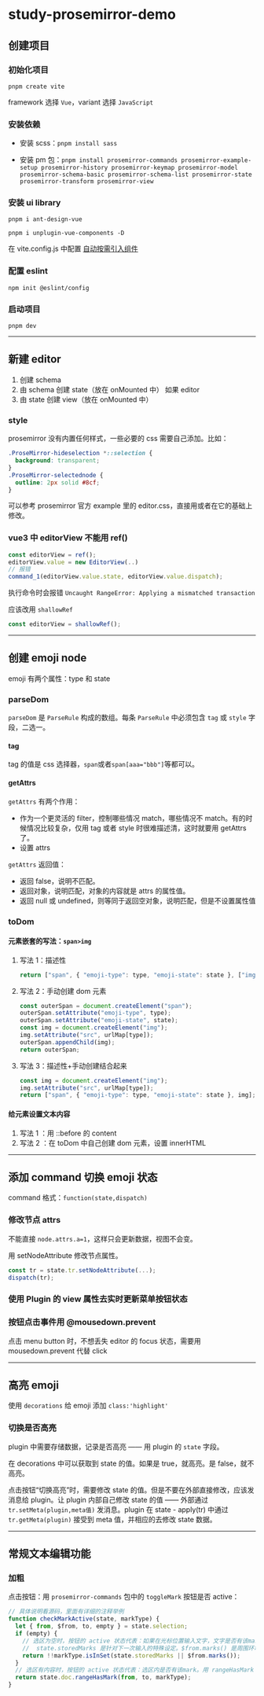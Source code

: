 # study-prosemirror-demo

## 创建项目

### 初始化项目

`pnpm create vite`

framework 选择 `Vue`，variant 选择 `JavaScript`

### 安装依赖

- 安装 scss：`pnpm install sass`

- 安装 pm 包：`pnpm install prosemirror-commands prosemirror-example-setup prosemirror-history prosemirror-keymap prosemirror-model prosemirror-schema-basic prosemirror-schema-list prosemirror-state prosemirror-transform prosemirror-view`

### 安装 ui library

`pnpm i ant-design-vue`

`pnpm i unplugin-vue-components -D`

在 vite.config.js 中配置 [自动按需引入组件](https://antdv.com/docs/vue/introduce-cn#%E8%87%AA%E5%8A%A8%E6%8C%89%E9%9C%80%E5%BC%95%E5%85%A5%E7%BB%84%E4%BB%B6)

### 配置 eslint

`npm init @eslint/config`

### 启动项目

`pnpm dev`

---

## 新建 editor

1. 创建 schema
2. 由 schema 创建 state（放在 onMounted 中）
   如果 editor
3. 由 state 创建 view（放在 onMounted 中）

### style

prosemirror 没有内置任何样式，一些必要的 css 需要自己添加。比如：

```css
.ProseMirror-hideselection *::selection {
  background: transparent;
}
.ProseMirror-selectednode {
  outline: 2px solid #8cf;
}
```

可以参考 prosemirror 官方 example 里的 editor.css，直接用或者在它的基础上修改。

### vue3 中 editorView 不能用 ref()

```js
const editorView = ref();
editorView.value = new EditorView(..)
// 报错
command_1(editorView.value.state, editorView.value.dispatch);
```

执行命令时会报错 `Uncaught RangeError: Applying a mismatched transaction`

应该改用 `shallowRef`

```js
const editorView = shallowRef();
```

---

## 创建 emoji node

emoji 有两个属性：type 和 state

### parseDom

`parseDom` 是 `ParseRule` 构成的数组。每条 `ParseRule` 中必须包含 `tag` 或 `style` 字段，二选一。

#### tag

tag 的值是 css 选择器，`span`或者`span[aaa="bbb"]`等都可以。

#### getAttrs

`getAttrs` 有两个作用：

- 作为一个更灵活的 filter，控制哪些情况 match，哪些情况不 match。有的时候情况比较复杂，仅用 tag 或者 style 时很难描述清，这时就要用 getAttrs 了。
- 设置 attrs

`getAttrs` 返回值：

- 返回 false，说明不匹配。
- 返回对象，说明匹配，对象的内容就是 attrs 的属性值。
- 返回 null 或 undefined，则等同于返回空对象，说明匹配，但是不设置属性值

### toDom

#### 元素嵌套的写法：`span>img`

1. 写法 1：描述性

   ```js
   return ["span", { "emoji-type": type, "emoji-state": state }, ["img", { src: urlMap[type] }]];
   ```

2. 写法 2：手动创建 dom 元素

   ```js
   const outerSpan = document.createElement("span");
   outerSpan.setAttribute("emoji-type", type);
   outerSpan.setAttribute("emoji-state", state);
   const img = document.createElement("img");
   img.setAttribute("src", urlMap[type]);
   outerSpan.appendChild(img);
   return outerSpan;
   ```

3. 写法 3：描述性+手动创建结合起来

   ```js
   const img = document.createElement("img");
   img.setAttribute("src", urlMap[type]);
   return ["span", { "emoji-type": type, "emoji-state": state }, img];
   ```

#### 给元素设置文本内容

1. 写法 1 ：用 ::before 的 content
2. 写法 2 ：在 toDom 中自己创建 dom 元素，设置 innerHTML

---

## 添加 command 切换 emoji 状态

command 格式：`function(state,dispatch)`

### 修改节点 attrs

不能直接 `node.attrs.a=1`，这样只会更新数据，视图不会变。

用 setNodeAttribute 修改节点属性。

```js
const tr = state.tr.setNodeAttribute(...);
dispatch(tr);
```

### 使用 Plugin 的 view 属性去实时更新菜单按钮状态

### 按钮点击事件用 @mousedown.prevent

点击 menu button 时，不想丢失 editor 的 focus 状态，需要用 mousedown.prevent 代替 click

---

## 高亮 emoji

使用 `decorations` 给 emoji 添加 `class:'highlight'`

### 切换是否高亮

plugin 中需要存储数据，记录是否高亮 —— 用 plugin 的 `state` 字段。

在 decorations 中可以获取到 state 的值。如果是 true，就高亮。是 false，就不高亮。

点击按钮“切换高亮”时，需要修改 state 的值。但是不要在外部直接修改，应该发消息给 plugin。让 plugin 内部自己修改 state 的值 —— 外部通过 `tr.setMeta(plugin,meta值)` 发消息。plugin 在 state - apply(tr) 中通过 `tr.getMeta(plugin)` 接受到 meta 值，并相应的去修改 state 数据。

---

## 常规文本编辑功能

### 加粗

点击按钮：用 `prosemirror-commands` 包中的 `toggleMark`
按钮是否 active：

```js
// 具体说明看源码，里面有详细的注释举例
function checkMarkActive(state, markType) {
  let { from, $from, to, empty } = state.selection;
  if (empty) {
    // 选区为空时，按钮的 active 状态代表：如果在光标位置输入文字，文字是否有该mark
    //  state.storedMarks 是针对下一次输入的特殊设定。$from.marks() 是周围环境的设定。
    return !!markType.isInSet(state.storedMarks || $from.marks());
  }
  // 选区有内容时，按钮的 active 状态代表：选区内是否有该mark。用 rangeHasMark
  return state.doc.rangeHasMark(from, to, markType);
}
```
